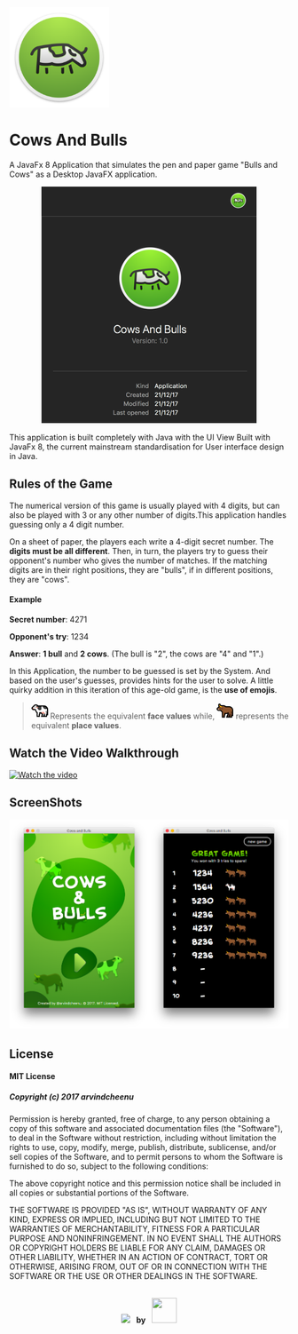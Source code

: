 <img src="https://raw.githubusercontent.com/arvindcheenu/Cows-And-Bulls/master/CowsAndBulls/src/CowsAndBulls/img/AppIcon.png" height="180">

# Cows And Bulls

A JavaFx 8 Application that simulates the pen and paper game "Bulls and Cows" as a Desktop JavaFX application.
<p align="center"> 
<img src="https://raw.githubusercontent.com/arvindcheenu/Cows-And-Bulls/master/spotlight.png">
</p>
This application is built completely with Java with the UI View Built with JavaFx 8, the current mainstream standardisation for User interface design in Java. 

## Rules of the Game

The numerical version of this game is usually played with 4 digits, but can also be played with 3 or any other number of digits.This application handles guessing only a 4 digit number.

On a sheet of paper, the players each write a 4-digit secret number. The **digits must be all different**. Then, in turn, the players try to guess their opponent's number who gives the number of matches. If the matching digits are in their right positions, they are "bulls", if in different positions, they are "cows". 

#### Example

**Secret number**: 4271

**Opponent's try**: 1234

**Answer**: **1 bull** and **2 cows**. (The bull is "2", the cows are "4" and "1".)

In this Application, the number to be guessed is set by the System. And based on the user's guesses, provides hints for the user to solve. A little quirky addition in this iteration of this age-old game, is the **use of emojis**. 

> <img src="https://raw.githubusercontent.com/arvindcheenu/Cows-And-Bulls/master/CowsAndBulls/src/CowsAndBulls/img/cow.png" height="30"> Represents the equivalent **face values** while, <img src="https://raw.githubusercontent.com/arvindcheenu/Cows-And-Bulls/master/CowsAndBulls/src/CowsAndBulls/img/ox.png" height="30"> represents the equivalent **place values**.

## Watch the Video Walkthrough

[![Watch the video](https://raw.github.com/GabLeRoux/WebMole/master/ressources/WebMole_Youtube_Video.png)](http://youtu.be/vt5fpE0bzSY)

## ScreenShots

<p> 
<img src="https://raw.githubusercontent.com/arvindcheenu/Cows-And-Bulls/master/splash.png" width="50%"><img src="https://raw.githubusercontent.com/arvindcheenu/Cows-And-Bulls/master/gameScreenshot.png" width="50%">
</p>

## License

#### MIT License

##### *Copyright (c) 2017 arvindcheenu*

Permission is hereby granted, free of charge, to any person obtaining a copy
of this software and associated documentation files (the "Software"), to deal
in the Software without restriction, including without limitation the rights
to use, copy, modify, merge, publish, distribute, sublicense, and/or sell
copies of the Software, and to permit persons to whom the Software is
furnished to do so, subject to the following conditions:

The above copyright notice and this permission notice shall be included in all
copies or substantial portions of the Software.

THE SOFTWARE IS PROVIDED "AS IS", WITHOUT WARRANTY OF ANY KIND, EXPRESS OR
IMPLIED, INCLUDING BUT NOT LIMITED TO THE WARRANTIES OF MERCHANTABILITY,
FITNESS FOR A PARTICULAR PURPOSE AND NONINFRINGEMENT. IN NO EVENT SHALL THE
AUTHORS OR COPYRIGHT HOLDERS BE LIABLE FOR ANY CLAIM, DAMAGES OR OTHER
LIABILITY, WHETHER IN AN ACTION OF CONTRACT, TORT OR OTHERWISE, ARISING FROM,
OUT OF OR IN CONNECTION WITH THE SOFTWARE OR THE USE OR OTHER DEALINGS IN THE
SOFTWARE.


<p align="center"> 
<br/>
<img style="padding-top:15px;" src="http://forthebadge.com/badges/built-with-swag.svg"/>
  <span style="font-weight:bold;">&nbsp;&nbsp;by&nbsp;&nbsp;</span>
<img src="https://avatars1.githubusercontent.com/u/13925213?s=460&v=4" width="45px" height="45px"/>
<br/>
</p>

